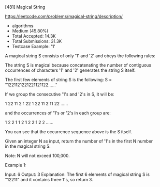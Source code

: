 [481] Magical String  

https://leetcode.com/problems/magical-string/description/

* algorithms
* Medium (45.80%)
* Total Accepted:    14.3K
* Total Submissions: 31.3K
* Testcase Example:  '1'


A magical string S consists of only '1' and '2' and obeys the following rules:


The string S is magical because concatenating the number of contiguous occurrences of characters '1' and '2' generates the string S itself.



The first few elements of string S is the following:
S = "1221121221221121122……"



If we group the consecutive '1's and '2's in S, it will be:


1   22  11  2  1  22  1  22  11  2  11  22 ......


and the occurrences of '1's or '2's in each group are:


1   2	   2    1   1    2     1    2     2    1    2    2 ......



You can see that the occurrence sequence above is the S itself. 



Given an integer N as input, return the number of '1's in the first N number in the magical string S.


Note:
N will not exceed 100,000.



Example 1:

Input: 6
Output: 3
Explanation: The first 6 elements of magical string S is "12211" and it contains three 1's, so return 3.


